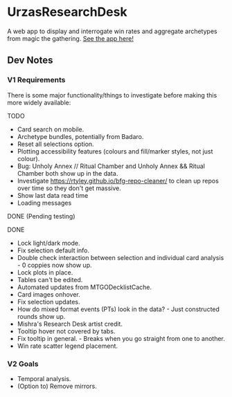 # UrzasResearchDesk
A web app to display and interrogate win rates and aggregate archetypes from magic the gathering.
[See the app here!](https://arckaynine.github.io/Urzas-Research-Desk/)

## Dev Notes

### V1 Requirements
There is some major functionality/things to investigate before making this more widely available:

TODO
- Card search on mobile.
- Archetype bundles, potentially from Badaro.
- Reset all selections option.
- Plotting accessibility features (colours and fill/marker styles, not just colour).
- Bug: Unholy Annex // Ritual Chamber and Unholy Annex && Ritual Chamber both show up in the data.
- Investigate https://rtyley.github.io/bfg-repo-cleaner/ to clean up repos over time so they don't get massive.
- Show last data read time
- Loading messages

DONE (Pending testing)

DONE
- Lock light/dark mode.
- Fix selection default info.
- Double check interaction between selection and individual card analysis - 0 coppies now show up.
- Lock plots in place.
- Tables can't be edited.
- Automated updates from MTGODecklistCache.
- Card images onhover.
- Fix selection updates.
- How do mixed format events (PTs) look in the data? - Just constructed rounds show up.
- Mishra's Research Desk artist credit.
- Tooltip hover not covered by tabs.
- Fix tooltip in general. - Breaks when you go straight from one to another.
- Win rate scatter legend placement.

### V2 Goals
- Temporal analysis.
- (Option to) Remove mirrors.
